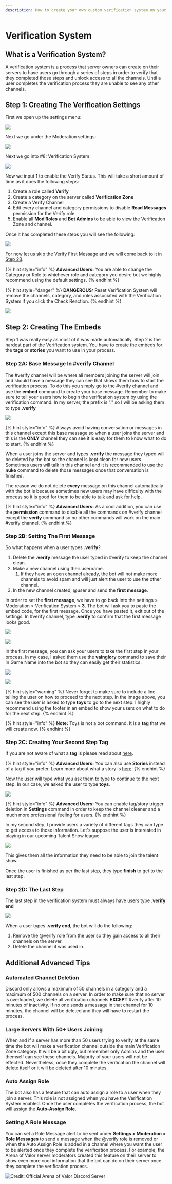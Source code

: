 ```yaml
---
description: How to create your own custom verification system on your server?
---
```


# Verification System

## What is a Verification System?

A verification system is a process that server owners can create on their servers to have users go through a series of steps in order to verify that they completed those steps and unlock access to all the channels. Until a user completes the verification process they are unable to see any other channels.

## Step 1: Creating The Verification Settings

First we open up the settings menu:

![](../.gitbook/assets/image%20%2877%29.png)

Next we go under the Moderation settings:

![](../.gitbook/assets/image%20%2838%29.png)

Next we go into \#8: Verification System

![](../.gitbook/assets/image%20%2872%29.png)

Now we input **1** to enable the Verify Status. This will take a short amount of time as it does the following steps:

1. Create a role called **Verify**
2. Create a category on the server called **Verification Zone**
3. Create a Verify Channel
4. Edit every channel and category permissions to disable **Read Messages** permission for the Verify role.
5. Enable all **Mod Roles**  and  **Bot Admins** to be able to view the Verification Zone and channel.

Once it has completed these steps you will see the following:

![](../.gitbook/assets/image%20%2840%29.png)

For now let us skip the Verify First Message and we will come back to it in [Step 2B](verification-system.md#step-2b-setting-the-first-message).

{% hint style="info" %}
**Advanced Users:** You are able to change the Category or Role to whichever role and category you desire but we highly recommend using the default settings.
{% endhint %}

{% hint style="danger" %}
**DANGEROUS:** Reset Verification System will remove the channels, category, and roles associated with the Verification System if you click the Check Reaction.
{% endhint %}

![](../.gitbook/assets/image%20%2863%29.png)

## Step 2: Creating The Embeds

Step 1 was really easy as most of it was made automatically. Step 2 is the hardest part of the Verification system. You have to create the embeds for the **tags** or **stories** you want to use in your process.

### Step 2A: Base Message In \#verify Channel

The \#verify channel will be where all members joining the server will join and should have a message they can see that shows them how to start the verification process. To do this you simply go to the \#verify channel and use the **embed** command to create your base message. Remember to make sure to tell your users how to begin the verification system by using the verification command. In my server, the prefix is "." so I will be asking them to type **.verify**

![](../.gitbook/assets/image%20%2828%29.png)

{% hint style="info" %}
Always avoid having conversation or messages in this channel except this base message so when a user joins the server and this is the **ONLY** channel they can see it is easy for them to know what to do to start.
{% endhint %}

When a user joins the server and types **.verify** the message they typed will be deleted by the bot so the channel is kept clean for new users. Sometimes users will talk in this channel and it is recommended to use the **nuke** command to delete those messages once that conversation is finished.

The reason we do not delete **every** message on this channel automatically with the bot is because sometimes new users may have difficulty with the process so it is good for them to be able to talk and ask for help.

{% hint style="info" %}
**Advanced Users:** As a cool addition, you can use the **permission** command to disable all the commands on \#verify channel except the **verify** command so no other commands will work on the main \#verify channel.
{% endhint %}

### Step 2B: Setting The First Message

So what happens when a user types **.verify**?

1. Delete the **.verify** message the user typed in \#verify to keep the channel clean.
2. Make a new channel using their username.
   1. If they have an open channel already, the bot will not make more channels to avoid spam and will just alert the user to use the other channel.
3. In the new channel created, @user and send the **first message**.

In order to set the **first message**, we have to go back into the settings &gt; Moderation &gt; Verification System &gt; **3**. The bot will ask you to paste the embed code, for the first message. Once you have pasted it, exit out of the settings. In \#verify channel, type **.verify** to confirm that the first message looks good.



![](../.gitbook/assets/image.png)

![](../.gitbook/assets/image%20%2851%29.png)

In the first message, you can ask your users to take the first step in your process. In my case, I asked them use the **vainglory** command to save their In Game Name into the bot so they can easily get their statistics.

![](https://github.com/pedall/g4m3r-wiki/tree/1a68f43ad7f01cf90b0f2f0bcaa4f68ef05dd92a/guides/.gitbook/assets/image%20%282%29.png)

![](../.gitbook/assets/image%20%2853%29.png)

{% hint style="warning" %}
Never forget to make sure to include a line telling the user on how to proceed to the next step. In the image above, you can see the user is asked to type **toys** to go to the next step. I highly recommend using the footer in an embed to show your users on what to do for the next step.
{% endhint %}

{% hint style="info" %}
**Note:** Toys is not a bot command. It is a **tag** that we will create now.
{% endhint %}

### Step 2C: Creating Your Second Step Tag

If you are not aware of what a **tag** is please read about [here](https://github.com/pedall/g4m3r-wiki/tree/1a68f43ad7f01cf90b0f2f0bcaa4f68ef05dd92a/guides/commands/utility/tag.md).

{% hint style="info" %}
**Advanced Users:** You can also use **Stories** instead of a tag if you prefer. Learn more about what a story is [here](https://github.com/pedall/g4m3r-wiki/tree/1a68f43ad7f01cf90b0f2f0bcaa4f68ef05dd92a/guides/commands/utility/stories.md).
{% endhint %}

Now the user will type what you ask them to type to continue to the next step. In our case, we asked the user to type **toys**.

![](../.gitbook/assets/image%20%2847%29.png)

{% hint style="info" %}
**Advanced Users:** You can enable tag/story trigger deletion in **Settings** command in order to keep the channel cleaner and a much more professional feeling for users.
{% endhint %}

In my second step, I provide users a variety of different tags they can type to get access to those information. Let's suppose the user is interested in playing in our upcoming Talent Show league.

![](../.gitbook/assets/image%20%2878%29.png)

This gives them all the information they need to be able to join the talent show.

Once the user is finished as per the last step, they type **finish** to get to the last step.

### Step 2D: The Last Step

The last step in the verification system must always have users type **.verify end**

![](../.gitbook/assets/image%20%2843%29.png)

When a user types **.verify end**, the bot will do the following:

1. Remove the @verify role from the user so they gain access to all their channels on the server.
2. Delete the channel it was used in.

## Additional Advanced Tips

### Automated Channel Deletion

Discord only allows a maximum of 50 channels in a category and a maximum of 500 channels on a server. In order to make sure that no server is overloaded, we delete all verification channels **EXCEPT** \#verify after 10 minutes of inactivity. If no one sends a message in that channel for 10 minutes, the channel will be deleted and they will have to restart the process.

### Large Servers With 50+ Users Joining

When and if a server has more than 50 users trying to verify at the same time the bot will make a verification channel outside the main Verification Zone category. It will be a bit ugly, but remember only Admins and the user themself can see these channels. Majority of your users will not be effected. Nevertheless, once they complete the verification the channel will delete itself or it will be deleted after 10 minutes.

### Auto Assign Role

The bot also has a feature that can auto assign a role to a user when they join a server. This role is not assigned when you have the Verification System enabled. Once the user completes the verification process, the bot will assign the **Auto-Assign Role.**

### Setting A Role Message

You can set a Role Message alert to be sent under **Settings &gt; Moderation &gt; Role Messages** to send a message when the @verify role is removed or when the Auto Assign Role is added in a channel where you want the user to be alerted once they complete the verification process. For example, the Arena of Valor server moderators created this feature on their server to show even more cool information that the bot can do on their server once they complete the verification process.

![Credit: Official Arena of Valor Discord Server](../.gitbook/assets/image%20%2842%29.png)

